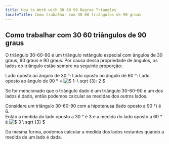```yaml
---
title: How to Work with 30 60 90 Degree Triangles
localeTitle: Como trabalhar com 30 60 triângulos de 90 graus
---
```

## Como trabalhar com 30 60 triângulos de 90 graus

O triângulo 30-60-90 é um triângulo retângulo especial com ângulos de 30 graus, 60 graus e 90 graus. Por causa dessa propriedade de ângulos, os lados do triângulo estão sempre na seguinte proporção:

Lado oposto ao ângulo de 30 °: Lado oposto ao ângulo de 60 °: Lado oposto ao ângulo de 90 ° = ![](https://latex.codecogs.com/svg.latex?$&space;1&space;:&space;\sqrt{3}&space;:&space;2&space;$ "$ 1: \ sqrt {3}: 2 $")  

Se for mencionado que o triângulo dado é um triângulo 30-60-90 e um dos lados é dado, então podemos calcular as medidas dos outros lados.

Considere um triângulo 30-60-90 com a hipotenusa (lado oposto a 90 °) é 6.  
Então a medida do lado oposto a 30 ° é 3 e a medida do lado oposto a 60 ° é ![](https://latex.codecogs.com/svg.latex?$&space;3\sqrt{3}&space;$ "$ 3 \ sqrt {3} $")

Da mesma forma, podemos calcular a medida dos lados restantes quando a medida de um lado é dada.